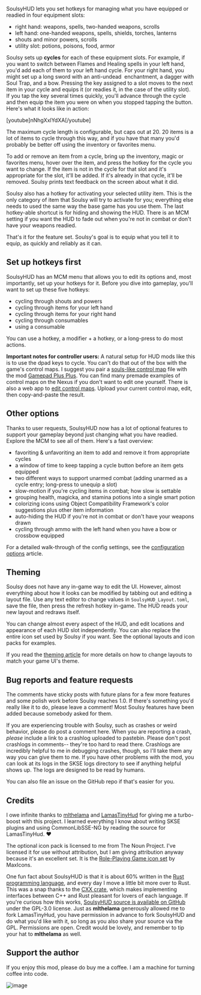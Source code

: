 SoulsyHUD lets you set hotkeys for managing what you have equipped or readied in four equipment slots:

- right hand: weapons, spells, two-handed weapons, scrolls
- left hand: one-handed weapons, spells, shields, torches, lanterns
- shouts and minor powers, scrolls
- utility slot: potions, poisons, food, armor

Soulsy sets up __cycles__ for each of these equipment slots. For example, if you want to switch between Flames and Healing spells in your left hand, you'd add each of them to your left hand cycle. For your right hand, you might set up a long sword with an anti-undead  enchantment, a dagger with Soul Trap, and a bow. Pressing the key assigned to a slot moves to the next item in your cycle and equips it (or readies it, in the case of the utility slot). If you tap the key several times quickly, you'll advance through the cycle and then equip the item you were on when you stopped tapping the button.
Here's what it looks like in action:

[youtube]nNhgXxlYdXA[/youtube]

The maximum cycle length is configurable, but caps out at 20. 20 items is a lot of items to cycle through this way, and if you have that many you'd probably be better off using the inventory or favorites menu.

To add or remove an item from a cycle, bring up the inventory, magic or favorites menu, hover over the item, and press the hotkey for the cycle you want to change. If the item is not in the cycle for that slot and it's appropriate for the slot, it'll be added. If it's already in that cycle, it'll be removed. Soulsy prints text feedback on the screen about what it did.

Soulsy also has a hotkey for activating your selected utility item. This is the only category of item that Soulsy will try to activate for you; everything else needs to used the same way the base game has you use them. The last hotkey-able shortcut is for hiding and showing the HUD. There is an MCM setting if you want the HUD to fade out when you're not in combat or don't have your weapons readied.

That's it for the feature set. Soulsy's goal is to equip what you tell it to equip, as quickly and reliably as it can.

## Set up hotkeys first

SoulsyHUD has an MCM menu that allows you to edit its options and, most importantly, set up your hotkeys for it. Before you dive into gameplay, you'll want to set up these five hotkeys:

- cycling through shouts and powers
- cycling through items for your left hand
- cycling through items for your right hand
- cycling through consumables
- using a consumable

You can use a hotkey, a modifier + a hotkey, or a long-press to do most actions.

__Important notes for controller users:__ A natural setup for HUD mods like this is to use the dpad keys to cycle. You can't do that out of the box with the game's control maps. I suggest you pair a [souls-like control map](https://www.nexusmods.com/skyrimspecialedition/mods/44160) file with the mod [Gamepad Plus Plus](https://www.nexusmods.com/skyrimspecialedition/mods/27007). You can find many premade examples of control maps on the Nexus if you don't want to edit one yourself. There is also a web app to [edit control maps](https://hawk.bar/SkyrimControlMapper/). Upload your current control map, edit, then copy-and-paste the result.

## Other options

Thanks to user requests, SoulsyHUD now has a lot of optional features to support your gameplay beyond just changing what you have readied. Explore the MCM to see all of them. Here's a fast overview:

- favoriting & unfavoriting an item to add and remove it from appropriate cycles
- a window of time to keep tapping a cycle button before an item gets equipped
- two different ways to support unarmed combat (adding unarmed as a cycle entry; long-press to unequip a slot)
- slow-motion if you're cycling items in combat; how slow is settable
- grouping health, magicka, and stamina potions into a single smart potion
- colorizing icons using Object Compatibility Framework's color suggestions plus other item information
- auto-hiding the HUD if you're not in combat or don't have your weapons drawn
- cycling through ammo with the left hand when you have a bow or crossbow equipped

For a detailed walk-through of the config settings, see the [configuration options](https://www.nexusmods.com/skyrimspecialedition/articles/5634) article.

## Theming

Soulsy does not have any in-game way to edit the UI. However, almost everything about how it looks can be modified by tabbing out and editing a layout file. Use any text editor to change values in `SoulsyHUD_Layout.toml`, save the file, then press the refresh hotkey in-game. The HUD reads your new layout and redraws itself.

You can change almost every aspect of the HUD, and edit locations and appearance of each HUD slot independently. You can also replace the entire icon set used by Soulsy if you want. See the optional layouts and icon packs for examples.

If you read the [theming article](https://www.nexusmods.com/skyrimspecialedition/articles/5633) for more details on how to change layouts to match your game UI's theme.

## Bug reports and feature requests

The comments have sticky posts with future plans for a few more features and some polish work before Soulsy reaches 1.0. If there's something you'd really like it to do, please leave a comment! Most Soulsy features have been added because somebody asked for them.

If you are experiencing trouble with Soulsy, such as crashes or weird behavior, please do post a comment here. When you are reporting a crash, *please* include a link to a crashlog uploaded to pastebin. Please don't post crashlogs in comments-- they're too hard to read there. Crashlogs are incredibly helpful to me in debugging crashes, though, so I'll take them any way you can give them to me. If you have other problems with the mod, you can look at its logs in the SKSE logs directory to see if anything helpful shows up. The logs are designed to be read by humans.

You can also file an issue on the GitHub repo if that's easier for you.

## Credits

I owe infinite thanks to [mlthelama](https://www.nexusmods.com/skyrimspecialedition/users/5190780) and [LamasTinyHud](https://www.nexusmods.com/skyrimspecialedition/mods/82545) for giving me a turbo-boost with this project. I learned everything I know about writing SKSE plugins and using CommonLibSSE-NG by reading the source for LamasTinyHud. ❤️

The optional icon pack is licensed to me from The Noun Project. I've licensed it for use without attribution, but I am giving attribution anyway because it's an excellent set. It is the [Role-Playing Game icon set](https://thenounproject.com/browse/collection-icon/role-playing-game-70773/?p=1) by MaxIcons.

One fun fact about SoulsyHUD is that it is about 60% written in the [Rust programming language](https://www.rust-lang.org), and every day I move a little bit more over to Rust. This was a snap thanks to the [CXX crate](https://cxx.rs/), which makes implementing interfaces between C++ and Rust pleasant for lovers of each language. If you're curious how this works, [SoulsyHUD source is available on GitHub](https://github.com/ceejbot/soulsy) under the GPL-3.0 license. Just as __mlthelama__ generously allowed me to fork LamasTinyHud, you have permission in advance to fork SoulsyHUD and do what you'd like with it, so long as you also share your source via the GPL. Permissions are open. Credit would be lovely, and remember to tip your hat to __mlthelama__ as well.

## Support the author

If you enjoy this mod, please do buy me a coffee. I am a machine for turning coffee into code.

![image](https://storage.ko-fi.com/cdn/kofi2.png)
